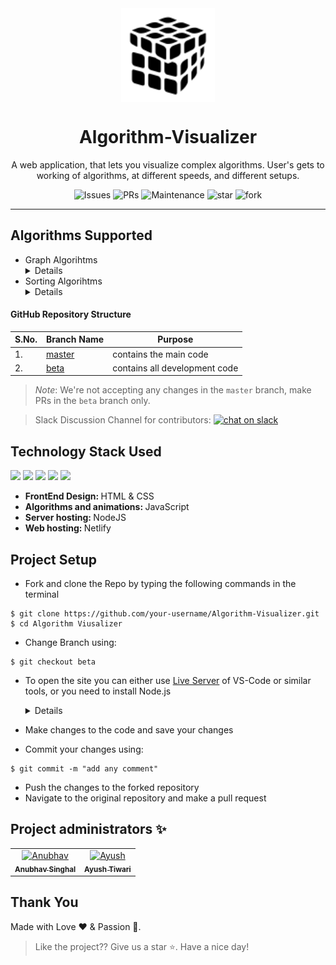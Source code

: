<div align="center"> <img align="center" alt="algorithm-visualizer" src="Logo1.png" height='150' width='150'>

<h1 align="center"> Algorithm-Visualizer</h1>

A web application, that lets you visualize complex algorithms. User's gets to working of algorithms, at different speeds, and different setups.

![Issues](https://img.shields.io/github/issues/servermonk/Algorithm-Visualizer)
![PRs](https://img.shields.io/github/issues-pr/servermonk/Algorithm-Visualizer)
![Maintenance](https://img.shields.io/maintenance/yes/2020)
![star](https://img.shields.io/github/stars/servermonk/Algorithm-Visualizer?style=social)
![fork](https://img.shields.io/github/forks/servermonk/Algorithm-Visualizer?style=social)


</div>
<hr>

## Algorithms Supported

<ul>
<li> Graph Algorihtms
  <details>
  <ul>
    <li> Dijkstra's path finding algorihtm. </li>
    <li> A-Star path finding algorihtm. </li>
    <li> Breadth First Search (BFS) traversal algorihtm. </li>
    <li> Depth First Search (DFS) traversal algorithm. </li>
  </ul>
  </details>
</li>
<li> Sorting Algorihtms
  <details>
  <ul>
    <li> Bubble Sort </li>
    <li> Selection Sort </li>
    <li> Insertion Sort </li>
    <li> Quick Sort </li>
    <li> Merge Sort </li>
    <li> Heap Sort </li>
  </ul>
  </details>
</li>
</ul> 



#### GitHub Repository Structure

| S.No. | Branch Name                                                              | Purpose                       |
| ----- | ------------------------------------------------------------------------ | ----------------------------- |
| 1.    | [master](https://github.com/servermonk/Algorithm-Visualizer/tree/master) | contains the main code        |
| 2.    | [beta](https://github.com/servermonk/Algorithm-Visualizer/tree/beta)     | contains all development code |

> *Note*: We're not accepting any changes in the `master` branch, make PRs in the `beta` branch only.


> Slack Discussion Channel for contributors: [![chat on slack](https://img.shields.io/badge/chat-on%20slack-brightgreen)](https://join.slack.com/t/algorithmvisu-e2k7997/shared_invite/zt-hvk62rhv-1ysq_VTpavJqhnpfYXdBow)

## Technology Stack Used
<img src="https://img.shields.io/badge/html5%20-%23E34F26.svg?&style=for-the-badge&logo=html5&logoColor=white"/> <img src="https://img.shields.io/badge/css3%20-%231572B6.svg?&style=for-the-badge&logo=css3&logoColor=white"/> <img src="https://img.shields.io/badge/javascript%20-%23323330.svg?&style=for-the-badge&logo=javascript&logoColor=%23F7DF1E"/> <img src="https://img.shields.io/badge/node.js%20-%2343853D.svg?&style=for-the-badge&logo=node.js&logoColor=white"/> <img src="https://img.shields.io/badge/github%20-%23121011.svg?&style=for-the-badge&logo=github&logoColor=white"/>

- <strong> FrontEnd Design: </strong> HTML & CSS
- <strong> Algorithms and animations: </strong> JavaScript
- <strong> Server hosting: </strong> NodeJS
- <strong> Web hosting: </strong> Netlify


## Project Setup
- Fork and clone the Repo by typing the following commands in the terminal 
```
$ git clone https://github.com/your-username/Algorithm-Visualizer.git
$ cd Algorithm Viusalizer
```
- Change Branch using:
```
$ git checkout beta
```
- To open the site you can either use [Live Server](https://marketplace.visualstudio.com/items?itemName=ritwickdey.LiveServer) of VS-Code or similar tools, or you need to install Node.js 
    <details>
    To open site on Localhost:
    - Install node dependencies using:

    ```
    $ npm install
    ```

    - To start the server, type:
    ```
    $ node server
    ```
   
    - Then on your browser type http://localhost:3000/
  </details>
- Make changes to the code and save your changes
- Commit your changes using:
```
$ git commit -m "add any comment"
```
- Push the changes to the forked repository
- Navigate to the original repository and make a pull request


## Project administrators ✨

<!-- Thanks goes to these wonderful people ([emoji key](https://allcontributors.org/docs/en/emoji-key)): -->


<!-- ALL-CONTRIBUTORS-LIST:START - Do not remove or modify this section -->
<!-- prettier-ignore-start -->
<!-- markdownlint-disable -->
<table>
  <tbody>
    <tr>
      <td align="center">
        <a href="https://github.com/anubhavitis"><img alt="Anubhav" src="https://avatars1.githubusercontent.com/u/26124625?s=400&u=c411643ffe3db941107eca578ada396c5f8dfa3a&v=4" width="100px;"><br><sub><b>Anubhav Singhal</b></sub></a><br>
      </td>
      <td align="center">
        <a href="https://github.com/servermonk">
          <img alt="Ayush" src="https://avatars0.githubusercontent.com/u/47775419?s=400&u=8093851c8db10edad1d6a00435989daab20c2bbe&v=4" width="100px;"> <br>
          <sub><b>Ayush Tiwari</b></sub></a>  <br>
        </a>
      </td>
    </tr>
  </tbody>
</table>

## **Thank You**
Made with Love ❤️️  &  Passion 🙏.
> Like the project?? Give us a star ⭐. Have a nice day!
